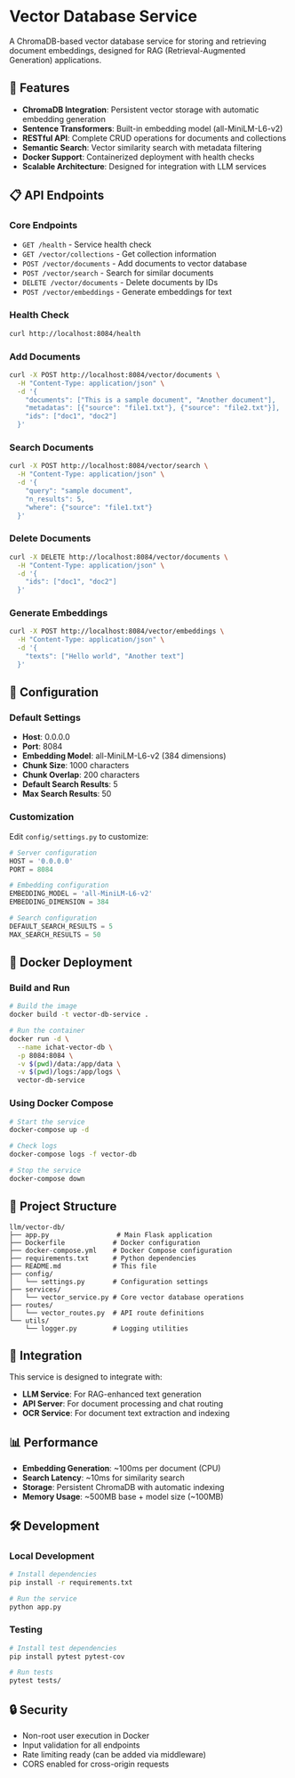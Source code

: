 # Vector Database Service

A ChromaDB-based vector database service for storing and retrieving document embeddings, designed for RAG (Retrieval-Augmented Generation) applications.

## 🚀 Features

- **ChromaDB Integration**: Persistent vector storage with automatic embedding generation
- **Sentence Transformers**: Built-in embedding model (all-MiniLM-L6-v2)
- **RESTful API**: Complete CRUD operations for documents and collections
- **Semantic Search**: Vector similarity search with metadata filtering
- **Docker Support**: Containerized deployment with health checks
- **Scalable Architecture**: Designed for integration with LLM services

## 📋 API Endpoints

### Core Endpoints

- `GET /health` - Service health check
- `GET /vector/collections` - Get collection information
- `POST /vector/documents` - Add documents to vector database
- `POST /vector/search` - Search for similar documents
- `DELETE /vector/documents` - Delete documents by IDs
- `POST /vector/embeddings` - Generate embeddings for text

### Health Check

```bash
curl http://localhost:8084/health
```

### Add Documents

```bash
curl -X POST http://localhost:8084/vector/documents \
  -H "Content-Type: application/json" \
  -d '{
    "documents": ["This is a sample document", "Another document"],
    "metadatas": [{"source": "file1.txt"}, {"source": "file2.txt"}],
    "ids": ["doc1", "doc2"]
  }'
```

### Search Documents

```bash
curl -X POST http://localhost:8084/vector/search \
  -H "Content-Type: application/json" \
  -d '{
    "query": "sample document",
    "n_results": 5,
    "where": {"source": "file1.txt"}
  }'
```

### Delete Documents

```bash
curl -X DELETE http://localhost:8084/vector/documents \
  -H "Content-Type: application/json" \
  -d '{
    "ids": ["doc1", "doc2"]
  }'
```

### Generate Embeddings

```bash
curl -X POST http://localhost:8084/vector/embeddings \
  -H "Content-Type: application/json" \
  -d '{
    "texts": ["Hello world", "Another text"]
  }'
```

## 🔧 Configuration

### Default Settings

- **Host**: 0.0.0.0
- **Port**: 8084
- **Embedding Model**: all-MiniLM-L6-v2 (384 dimensions)
- **Chunk Size**: 1000 characters
- **Chunk Overlap**: 200 characters
- **Default Search Results**: 5
- **Max Search Results**: 50

### Customization

Edit `config/settings.py` to customize:

```python
# Server configuration
HOST = '0.0.0.0'
PORT = 8084

# Embedding configuration
EMBEDDING_MODEL = 'all-MiniLM-L6-v2'
EMBEDDING_DIMENSION = 384

# Search configuration
DEFAULT_SEARCH_RESULTS = 5
MAX_SEARCH_RESULTS = 50
```

## 🐳 Docker Deployment

### Build and Run

```bash
# Build the image
docker build -t vector-db-service .

# Run the container
docker run -d \
  --name ichat-vector-db \
  -p 8084:8084 \
  -v $(pwd)/data:/app/data \
  -v $(pwd)/logs:/app/logs \
  vector-db-service
```

### Using Docker Compose

```bash
# Start the service
docker-compose up -d

# Check logs
docker-compose logs -f vector-db

# Stop the service
docker-compose down
```

## 📁 Project Structure

```
llm/vector-db/
├── app.py                 # Main Flask application
├── Dockerfile            # Docker configuration
├── docker-compose.yml    # Docker Compose configuration
├── requirements.txt      # Python dependencies
├── README.md             # This file
├── config/
│   └── settings.py       # Configuration settings
├── services/
│   └── vector_service.py # Core vector database operations
├── routes/
│   └── vector_routes.py  # API route definitions
└── utils/
    └── logger.py         # Logging utilities
```

## 🔗 Integration

This service is designed to integrate with:

- **LLM Service**: For RAG-enhanced text generation
- **API Server**: For document processing and chat routing
- **OCR Service**: For document text extraction and indexing

## 📊 Performance

- **Embedding Generation**: ~100ms per document (CPU)
- **Search Latency**: ~10ms for similarity search
- **Storage**: Persistent ChromaDB with automatic indexing
- **Memory Usage**: ~500MB base + model size (~100MB)

## 🛠️ Development

### Local Development

```bash
# Install dependencies
pip install -r requirements.txt

# Run the service
python app.py
```

### Testing

```bash
# Install test dependencies
pip install pytest pytest-cov

# Run tests
pytest tests/
```

## 🔒 Security

- Non-root user execution in Docker
- Input validation for all endpoints
- Rate limiting ready (can be added via middleware)
- CORS enabled for cross-origin requests
